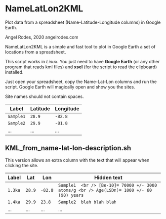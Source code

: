 # NameLatLon2KML
Plot data from a spreadsheet (Name-Latitude-Longitude columns) in Google Earth.

Angel Rodes, 2020
angelrodes.com

NameLatLon2KML is a simple and fast tool to plot in Google Earth a set of locations from a spreadsheet.

This script works in *Linux*. You just need to have **Google Earth** (or any other program that reads kml files) and **xsel** (for the script to read the clipboard) installed.

Just open your spreadsheet, copy the Name-Lat-Lon columns and run the script. Google Earth will magically open and show you the sites.

Site names should not contain spaces.

Label  | Latitude | Longitude
------------- | -------------  | -------------  
`Sample1` |	`28.9` |	`-82.8` 
`Sample2` |	`29.9` |	`-81.8` 
  ... | ... | ...

## KML_from_name-lat-lon-description.sh

This version allows an extra column with the text that will appear when clicking the site.

Label  | Lat | Lon | Hidden text
------------- | -------------  | -------------  | -------------
 `1.3ka` |	`28.9` |	`-82.8` |	`Sample1  <br /> [Be-10]= 70000 +/- 3000 atoms/g <br /> Age(LSDn)= 1000 +/- 60 (98) years`
 `1.4ka` |	`29.9` |	`23.8` |	`Sample2  blah blah blah`
... | ... | ... | ...




